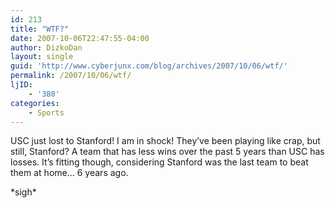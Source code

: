 ```yaml
---
id: 213
title: "WTF?"
date: 2007-10-06T22:47:55-04:00
author: DizkoDan
layout: single
guid: 'http://www.cyberjunx.com/blog/archives/2007/10/06/wtf/'
permalink: /2007/10/06/wtf/
ljID:
    - '380'
categories:
    - Sports
---
```


USC just lost to Stanford! I am in shock! They’ve been playing like crap, but still, Stanford? A team that has less wins over the past 5 years than USC has losses. It’s fitting though, considering Stanford was the last team to beat them at home… 6 years ago.

\*sigh\*